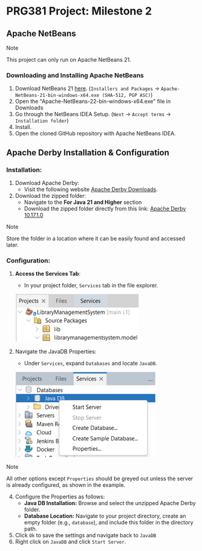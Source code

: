 # PRG381 Project: Milestone 2
## Apache NetBeans 
> [!NOTE]
> This project can only run on Apache NetBeans 21.
### Downloading and Installing Apache NetBeans
1. Download NetBeans 21 [here](https://netbeans.apache.org/front/main/download/nb21/). (`Installers and Packages` -> `Apache-NetBeans-21-bin-windows-x64.exe (SHA-512, PGP ASC)`)
2. Open the "Apache-NetBeans-22-bin-windows-x64.exe" file in Downloads
3. Go through the NetBeans IDEA Setup. (`Next` -> `Accept terms` -> `Installation folder`)
4. Install.
5. Open the cloned GitHub repository with Apache NetBeans IDEA.

## Apache Derby Installation & Configuration
### Installation:
1. Download Apache Derby:
   - Visit the following website [Apache Derby Downloads](https://db.apache.org/derby/derby_downloads.html).
2. Download the zipped folder:
   - Navigate to the **For Java 21 and Higher** section
   - Download the zipped folder directly from this link: [Apache Derby 10.17.1.0](https://dlcdn.apache.org//db/derby/db-derby-10.17.1.0/db-derby-10.17.1.0-bin.zip)

> [!NOTE]
> Store the folder in a location where it can be easily found and accessed later.

### Configuration:
1. **Access the Services Tab**: 
   - In your project folder, `Services` tab in the file explorer.
  
   ![img_2.png](img_2.png)
   
3. Navigate the JavaDB Properties:
   - Under `Services`, expand `Databases` and locate `JavaDB`.
  
   ![img.png](img.png)

> [!NOTE]
> All other options except `Properties` should be greyed out unless the server is already configured, as shown in the example.

4. Configure the Properties as follows:
   - **Java DB Installation:** Browse and select the unzipped Apache Derby folder.
   - **Database Location:** Navigate to your project directory, create an empty folder (e.g., `database`), and include this folder in the directory path.
5. Click `Ok` to save the settings and navigate back to `JavaDB`
6. Right click on `JavaDB` and click `Start Server`.
